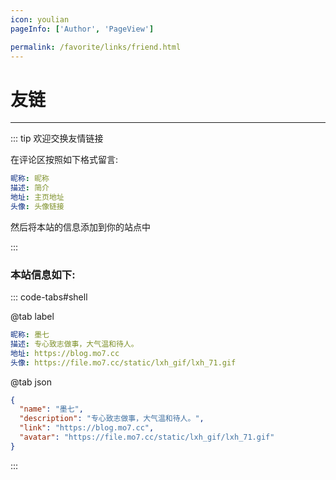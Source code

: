 ```yaml
---
icon: youlian
pageInfo: ['Author', 'PageView']

permalink: /favorite/links/friend.html
---
```


# 友链

<VPCard
  title="墨七"
  desc="专心致志做事，大气温和待人。"
  logo="https://file.mo7.cc/static/lxh_gif/lxh_71.gif"
  link="https://blog.mo7.cc"
/>

<VPCard
  title="Bing🐣"
  desc="鱼跃此时海 花开彼岸天。"
  logo="https://liubing.me/logo.svg"
  link="https://liubing.me"
/>

<VPCard
  title="AI悦创"
  desc="浅者见浅，深者见深——黄家宝。"
  logo="https://bornforthis.cn/aiyc.svg"
  link="https://bornforthis.cn"
/>

<VPCard
  title="叉叉白"
  desc="菜鸡程序员"
  logo="https://blog.xxwhite.com/assets/img/avatar.jpg"
  link="https://blog.xxwhite.com"
/>

<VPCard
  title="测试猿全栈知识体系"
  desc="质量是1到100的事情！"
  logo="https://testyuan1024.com/avatar.png"
  link="https://testyuan1024.com"
/>

<VPCard
  title="CoderChen"
  desc="这里是CK的小世界!"
  logo="https://imgtable.oss-cn-chengdu.aliyuncs.com/img/ECC5A66FD27C9118F1B57C4451B3B045.jpg"
  link="http://ckblogs.cn"
/>

<VPCard
  title="Salvely"
  desc="Salvely"
  logo="https://salvely.github.io/logo.svg"
  link="https://salvely.github.io"
/>

<VPCard
  title="JavaQuan"
  desc="一只爱折腾的攻城狮"
  logo="https://javaquan.cn/img/logo.png"
  link="https://javaquan.cn"
/>

<VPCard
  title="海若博客"
  desc="法学法律工作者"
  logo="https://hyruo.com/img/avatar_hu698e6481e382b7430117d6568731f48e_67900_300x0_resize_box_3.png"
  link="https://hyruo.com"
/>

---

::: tip 欢迎交换友情链接

在评论区按照如下格式留言:

```yaml
昵称: 昵称
描述: 简介
地址: 主页地址
头像: 头像链接
```

然后将本站的信息添加到你的站点中

:::

### 本站信息如下:

::: code-tabs#shell

@tab label

```yaml
昵称: 墨七
描述: 专心致志做事，大气温和待人。
地址: https://blog.mo7.cc
头像: https://file.mo7.cc/static/lxh_gif/lxh_71.gif
```

@tab json

```json
{
  "name": "墨七",
  "description": "专心致志做事，大气温和待人。",
  "link": "https://blog.mo7.cc",
  "avatar": "https://file.mo7.cc/static/lxh_gif/lxh_71.gif"
}
```

:::
